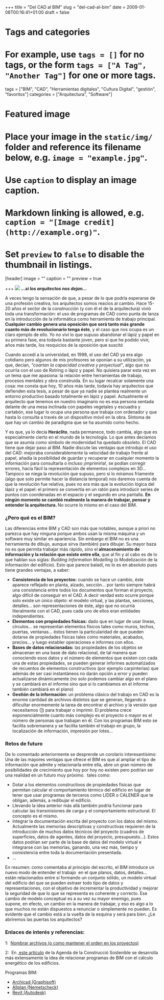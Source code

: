 +++
title = "Del CAD al BIM"
slug = "del-cad-al-bim"
date = 2009-01-08T00:16:41+01:00
draft = false

# Tags and categories
# For example, use `tags = []` for no tags, or the form `tags = ["A Tag", "Another Tag"]` for one or more tags.
tags = ["BIM", "CAD", "Herramientas digitales", "Cultura Digital", "gestión", "favoritos"]
categories = ["Arquitectura", "Software"]

# Featured image
# Place your image in the `static/img/` folder and reference its filename below, e.g. `image = "example.jpg"`.
# Use `caption` to display an image caption.
#   Markdown linking is allowed, e.g. `caption = "[Image credit](http://example.org)"`.
# Set `preview` to `false` to disable the thumbnail in listings.
[header]
image = ""
caption = ""
preview = true


+++
![](/img/post/bim_0.jpg)
<strong><em>...si los arquitectos nos dejan...</em></strong>

A veces tengo la sensación de que, a pesar de lo que podría esperarse de una profesión creativa, los arquitectos somos reacios al cambio. Hace 15-20 años el sector de la construcción (y con él el de la arquitectura) vivió  toda una transformación: el uso de programas de CAD como punta de lanza en la introducción de la informática como  herramienta de trabajo principal. <strong>Cualquier cambio genera una oposición que será tanto más grande cuanto más de revolucionario tenga éste</strong>, y el caso que nos ocupa es un claro ejemplo de ello. Yo no viví lo que supuso abandonar el lápiz  y papel en su primera fase, era todavía bastante joven, pero sí que he podido vivir, años más tarde, los resquicios de la oposición que suscitó <!--break-->

Cuando accedí a la universidad, en 1998, el uso del CAD ya era algo cotidiano pero algunos de mis profesores se oponían a su utilización, ya que, decían, <em>"coartan la capacidad creativa y proyectual"</em>, algo que no ocurría con el uso de Rotring o lápiz y papel. No quisiera parar esta vez en un tema que me apasiona: la relación entre herramientas de trabajo, procesos mentales y obra construida. En su lugar recalcar solamente una cosa: me consta que hoy, 10 años más tarde, todavía hay arquitectos que defienden esta tesis, a pesar de que ya nadie se plantea realmente un entorno productivo basado totalmente en lápiz y papel. Actualmente el arquitecto que tenemos en nuestro imaginario no es esa persona sentada delante de una mesa inclinada con papeles vegetales y escuadra y cartabón, ese lugar lo ocupa una persona que trabaja con ordenador y que hasta lo consulta a través de un dispositivo móvil en la obra. Síntoma de que hay un cambio de paradigma que se ha asumido como hecho.

Y es que, ya lo decía <strong>Heráclito</strong>, nada permanece, todo cambia, algo que es especialmente cierto en el mundo de la tecnología. Lo que antes decíamos que se asumía como símbolo de modernidad ha quedado obsoleto. El CAD tiene que dejar paso al BIM. Nadie discute las ventajas que introdujo el uso del CAD: mejoraba considerablemente la velocidad de trabajo frente al papel, añadía la posibilidad de guardar y recuperar en cualquier momento la información para consultarla o incluso ¡imprimirla!, se podían corregir errores, hacía fácil la representación de elementos complejos en 3D... Tampoco se niega la revolución que supuso, pero si lo miramos fríamente (algo que solo permite hacer la distancia temporal) nos daremos cuenta de que la revolución fue relativa, pues no era más que la evolución lógica del lápiz y el papel: el primero se convertía en un ratón para introducir series de puntos con coordenadas en el espacio y el segundo en una pantalla. <strong>En ningún momento se cambió realmente la manera de trabajar, pensar y entender la arquitectura. </strong>No ocurre lo mismo en el caso del BIM.
<h3>¿Pero qué es el BIM?</h3>
Las diferencias entre BIM y CAD son más que notables, aunque a priori no parezca que hay ninguna porque ambos usan la misma máquina y un software muy similar en apariencia. Sin embargo el BIM no es una herramienta de dibujo, aunque sirva (también) para dibujar. Su mayor baza no es que permita trabajar más rápido, sino el<strong> almacenamiento de información y la relación que existe entre ella</strong>, que al fin y al cabo es de lo que hablan sus siglas: <em>Building Information Modelling </em>(o Modelización de la información del edificio). Esto que parece baladí, no lo es en absoluto pues tiene grandes ventajas, a saber:
<ul>
	<li><strong>Consistencia de los proyectos:</strong> cuando se hace un cambio, éste aparece reflejado en planta, alzado, sección... por tanto siempre habrá una consistencia entre todos los documentos que forman el proyecto, algo difícil de conseguir en el CAD. A decir verdad esto ocurre porque solo existe un único objeto: el modelo virtual, y las plantas, secciones, detalles... son representaciones de éste, algo que no ocurría literalmente con el CAD, pues cada uno de ellos eran entidades independientes.</li>
	<li><strong>Elementos con propiedades físicas:</strong> dado que en lugar de usar líneas, círculos... se representan elementos físicos tales como muros, techos, puertas, ventanas... éstos tienen la particularidad de que pueden dotarse de propiedades físicas tales como materiales, acabados, precios... y luego establer operaciones e informes con ellos.</li>
	<li><strong>Bases de datos relacionadas:</strong> las propiedades de los objetos se almacenan en una base de dato relacional, de tal manera que conociendo esos datos y el número de elementos que existen con cada una de estas propiedades, se pueden generar informes automatizados de recuentos de elementos constructivos (por ejemplo carpinterías) que además de ser casi instantáneos no darán opción a error y pueden actualizarse dinámicamente (no solo podemos cambiar algo en el plano y se cambiará en el informe sino que si lo cambiamos en el informe también cambiará en el plano)</li>
	<li><strong>Gestión de la información:</strong> un problema clásico del trabajo en CAD es la enorme cantidad de archivos distintos que se generan, llegando a dificultar enormemente la tarea de encontrar el archivo y la versión que necesitamos (<a href="http://carloscamara.es/blog/2007/01/16/nombrar-archivos-o-como-mantener-el-orden-en-los-proyectos/">1</a>) para trabajar o imprimir. El problema crece exponencialmente cuanto más complejo es el proyecto o mayor es el número de personas que trabajan en él. Con los programas BIM esto se facilita sobremanera y se facilita también el trabajo en grupo, la localización de información, impresión por lotes...</li>
</ul>
<h3>Retos de futuro</h3>
De lo comentado anteriormente se desprende un corolario interesantísimo:  Una de las mayores ventajas que ofrece el BIM es que al ampliar el tipo de información que admite y relacionarla entre ella, abre un gran número de posibilidades de crecimiento que hoy por hoy no existen pero podrían ser una realidad en un futuro muy próximo.  tales como:
<ul>
	<li>Dotar a los elementos constructivos de propiedades físicas que permitan calcular el comportamiento térmico del edificio en lugar de tener que usar programas de terceros como LIDER o CALENER que te obligan, además, a redibujar el edificio.</li>
	<li>Llevando la idea anterior más allá también podría funcionar para calcular las transmisiones de carga y el comportamiento estructural. El concepto es el mismo.</li>
	<li>Integrar la documentación escrita del proyecto con los datos del mismo. Actualmente las memorias descriptivas y constructivas requieren de la introducción de muchos datos técnicos del proyecto (cuadros de superficies, datos de agentes, datos del proyecto, presupuesto...). Estos datos podrían ser parte de la base de datos del modelo virtual e integrarse con las memorias, ganando, una vez más, tiempo y consistencia entre toda la documentación presentada.</li>
	<li>...</li>
</ul>
En resumen: como comentaba al principio del escrito, el BIM introduce un nuevo modo de entender el trabajo  en el que planos, datos, detalles... están relacionados entre sí formando un conjunto sólido, un modelo virtual del edificio del que se pueden extraer todo tipo de datos y representaciones, con el objetivo de incrementar la productividad y mejorar la seguridad de que lo que se representa es coherente y correcto. Ese cambio de modelo conceptual es a su vez su mayor enemigo, pues  supone, en efecto, un cambio en la manera de trabajar, y eso es algo a lo que muchos no están dispuestos a renunciar o simplemente no pueden. Es evidente que el cambio está a la vuelta de la esquina y será para bien. ¿Le abriremos las puertas los arquitectos?
<h3>Enlaces de interés y referencias:</h3>
1:  <a href="http://carloscamara.es/blog/2007/01/16/nombrar-archivos-o-como-mantener-el-orden-en-los-proyectos/">Nombrar archivos (o como mantener el orden en los proyectos) </a>

2:  En <a href="http://www2.csostenible.net/es_es/tclave/temames/Pages/bim.aspx" target="_blank"> este artículo</a> de la Agenda de la Construcció Sostenible se desarrolla más extensamente la idea de relacionar programas de BIM con el cálculo energético de los edificios.

Programas BIM:
<ul>
	<li><a href="http://www.archicad.es/" target="_blank">Archicad (Graphisoft)</a> <a href="http://www.archicad.es/" target="_blank">
</a></li>
	<li><a href="http://www.nemetschek.es/" target="_blank">Allplan (Nemetscheck)</a></li>
	<li><a href="http://www.autodesk.es/revitarchitecture" target="_blank">Revit (Autodesk)</a></li>
</ul>
